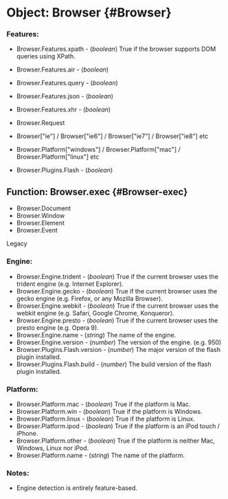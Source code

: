 Object: Browser {#Browser}
========================

### Features:

* Browser.Features.xpath - (*boolean*) True if the browser supports DOM queries using XPath.
* Browser.Features.air - (*boolean*) 
* Browser.Features.query - (*boolean*)
* Browser.Features.json - (*boolean*)
* Browser.Features.xhr - (*boolean*)

* Browser.Request

* Browser["ie"] / Browser["ie6"] / Browser["ie7"] / Browser["ie8"] etc

* Browser.Platform["windows"] / Browser.Platform["mac"] / Browser.Platform["linux"] etc

* Browser.Plugins.Flash - (*boolean*)



Function: Browser.exec {#Browser-exec}
--------------------------------------

* Browser.Document
* Browser.Window
* Browser.Element
* Browser.Event



Legacy



### Engine:

* Browser.Engine.trident - (*boolean*) True if the current browser uses the trident engine (e.g. Internet Explorer).
* Browser.Engine.gecko - (*boolean*) True if the current browser uses the gecko engine (e.g. Firefox, or any Mozilla Browser).
* Browser.Engine.webkit - (*boolean*) True if the current browser uses the webkit engine (e.g. Safari, Google Chrome, Konqueror).
* Browser.Engine.presto - (*boolean*) True if the current browser uses the presto engine (e.g. Opera 9).
* Browser.Engine.name - (*string*) The name of the engine.
* Browser.Engine.version - (*number*) The version of the engine. (e.g. 950)
* Browser.Plugins.Flash.version - (*number*) The major version of the flash plugin installed.
* Browser.Plugins.Flash.build - (*number*) The build version of the flash plugin installed.

### Platform:

* Browser.Platform.mac - (*boolean*) True if the platform is Mac.
* Browser.Platform.win - (*boolean*) True if the platform is Windows.
* Browser.Platform.linux - (*boolean*) True if the platform is Linux.
* Browser.Platform.ipod - (*boolean*) True if the platform is an iPod touch / iPhone.
* Browser.Platform.other - (*boolean*) True if the platform is neither Mac, Windows, Linux nor iPod.
* Browser.Platform.name - (*string*) The name of the platform.

### Notes:

- Engine detection is entirely feature-based.
